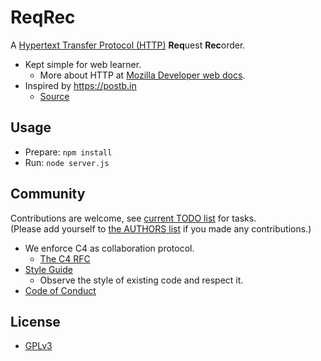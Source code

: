 # ReqRec

A [Hypertext Transfer Protocol (HTTP)](https://en.wikipedia.org/wiki/Hypertext_Transfer_Protocol) **Req**uest **Rec**order.
- Kept simple for web learner.
  - More about HTTP at [Mozilla Developer web docs](https://developer.mozilla.org/en-US/docs/Web/HTTP).
- Inspired by https://postb.in
  - [Source](https://gitlab.com/webdev.sh/postb.in)

## Usage

- Prepare: `npm install`
- Run: `node server.js`

## Community

Contributions are welcome, see [current TODO list](TODO.md) for tasks. <br>
(Please add yourself to [the AUTHORS list](AUTHORS) if you made any contributions.)

- We enforce C4 as collaboration protocol.
  - [The C4 RFC](https://rfc.zeromq.org/spec:42/C4)
- [Style Guide](STYLE-GUIDE.md)
  - Observe the style of existing code and respect it.
- [Code of Conduct](CODE-OF-CONDUCT.md)

## License

- [GPLv3](LICENSE)
